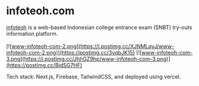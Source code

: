 # infoteoh.com
[infoteoh](https://www.infoteoh.com/) is a web-based Indonesian college entrance exam (SNBT) try-outs information platform.
<br></br>
[![www-infoteoh-com-2.png](https://i.postimg.cc/XJNMLqyJ/www-infoteoh-com-2.png)](https://postimg.cc/3yqbJK15)
[![www-infoteoh-com-3.png](https://i.postimg.cc/JhhGZ9hp/www-infoteoh-com-3.png)](https://postimg.cc/BjdSG7HF)

Tech stack: Next.js, Firebase, TailwindCSS, and deployed using vercel.
